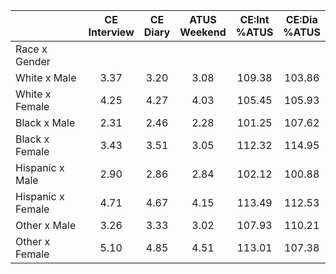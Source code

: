 
|                      | CE<br>Interview |  CE<br>Diary | ATUS<br>Weekend | CE:Int<br>%ATUS | CE:Dia<br>%ATUS |
| -------------------- | :----------: | :----------: | :----------: | :----------: | :----------: |
| Race x Gender        |              |              |              |              |              |
| White x Male         |         3.37 |         3.20 |         3.08 |       109.38 |       103.86 |
| White x Female       |         4.25 |         4.27 |         4.03 |       105.45 |       105.93 |
| Black x Male         |         2.31 |         2.46 |         2.28 |       101.25 |       107.62 |
| Black x Female       |         3.43 |         3.51 |         3.05 |       112.32 |       114.95 |
| Hispanic x Male      |         2.90 |         2.86 |         2.84 |       102.12 |       100.88 |
| Hispanic x Female    |         4.71 |         4.67 |         4.15 |       113.49 |       112.53 |
| Other x Male         |         3.26 |         3.33 |         3.02 |       107.93 |       110.21 |
| Other x Female       |         5.10 |         4.85 |         4.51 |       113.01 |       107.38 |

